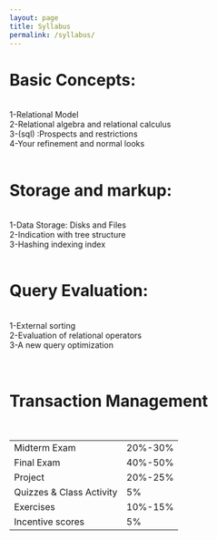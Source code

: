 ```yaml
---
layout: page
title: Syllabus
permalink: /syllabus/
---
```


<div style="text-align: left"> <h1>Basic Concepts:</h1>
<br>
1-Relational Model
<br>
2-Relational algebra and relational calculus
<br>
3-(sql) :Prospects and restrictions
<br>
4-Your refinement and normal looks
<br>
<br>
<h1>Storage and markup:</h1>
<br>
1-Data Storage: Disks and Files
<br>
2-Indication with tree structure
<br>
3-Hashing indexing index
<br>
<br>
<h1>Query Evaluation:</h1>
<br>
1-External sorting
<br>
2-Evaluation of relational operators
<br>
3-A new query optimization<br>
<br>
<br>

<h1>Transaction Management</h1></div>
<br>

<table>
  <tr>
    <td>Midterm Exam</td>
    <td>20%-30%</td>
  </tr>
  <tr>
    <td>Final Exam</td>
    <td>40%-50%</td>
  </tr>
  <tr>
    <td>Project</td>
    <td>20%-25%</td>
  </tr>
  <tr>
    <td>Quizzes & Class Activity</td>
    <td>5%</td>
  </tr>
  <tr>
    <td>Exercises</td>
    <td>10%-15%</td>
  </tr>
  <tr>
    <td>Incentive scores</td>
    <td>5%</td>
  </tr>
</table>
